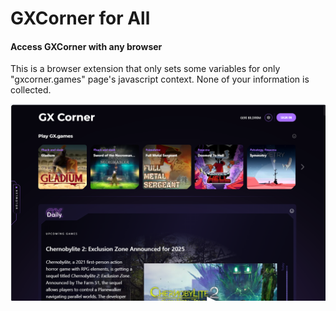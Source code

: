 # GXCorner for All
#### Access GXCorner with any browser

This is a browser extension that only sets some variables for only "gxcorner.games" page's javascript context. None of your information is collected.

![Screenshot of GXCorner page](./example.png)